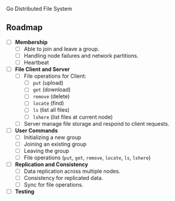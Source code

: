 Go Distributed File System

## Roadmap

- [ ] **Membership**
  - [ ] Able to join and leave a group.
  - [ ] Handling node failures and network partitions.
  - [ ] Heartbeat

- [ ] **File Client and Server**
  - [ ] File operations for Client:
    - [ ] `put` (upload)
    - [ ] `get` (download)
    - [ ] `remove` (delete)
    - [ ] `locate` (find)
    - [ ] `ls` (list all files)
    - [ ] `lshere` (list files at current node)
  - [ ] Server manage file storage and respond to client requests.

- [ ] **User Commands**
    - [ ] Initializing a new group
    - [ ] Joining an existing group
    - [ ] Leaving the group
    - [ ] File operations (`put`, `get`, `remove`, `locate`, `ls`, `lshere`)

- [ ] **Replication and Consistency**
  - [ ] Data replication across multiple nodes.
  - [ ] Consistency for replicated data.
  - [ ] Sync for file operations.

- [ ] **Testing**